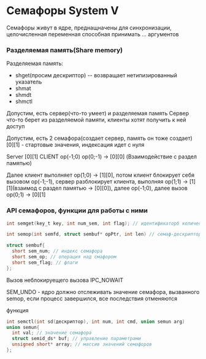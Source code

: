 # Семафоры System V

Семафоры живут в ядре, преднащначены для синхронизации, целочисленная переменная способная принимать $\dots$ аргументов


### Разделяемая память(Share memory)

Разделяемая память:
 - shget(просим дескриптор) -- возвращает нетипизированный указатель
 - shmat
 - shmdt
 - shmctl

 Допустим, есть сервер(что-то умеет) и разделяемая память
 Сервер что-то берет из разделяемой памяти, клиенты хотят получить к ней доступ

 Допустим, есть 2 семафора(создает сервер, память он тоже создает)
 [0][1] - стартовые значения, индексация идет с нуля

 Server   [0][1]   CLIENT
 op(-1;0)  op(0;-1) $\to$ [0][0] (Взаимодействие с раздел памятью)

 Далее клиент выполняет op(1;0) $\to$ [1][0], потом клиент блокирует себя вызовом op(-1;-1), сервер разблокирует клиента, выполняя op(1;1) $\to$ [1][1](взаимод с раздел памятью $\to$ [0][0]), далее op(-1;0), далее вызов op(0;1) $\to$ [0][1]

### API семафоров, функции для работы с ними

```c
int semget(key_t key, int num_sem, int flag); // идентификаторб количество, флаги возвращает дескриптор

int semop(int semfd, struct sembuf* opPtr, int len) // семаф-дескриптор, структура сембаф, длина;

struct sembuf{
  short sem_num; // индекс семафора
  short sem_op; // операция над смафором
  short sem_flag; // флаги
};
```
Вызов неблокируещего вызова
IPC_NOWAIT

SEM_UNDO - ядро должно отслеживать значение семафора, вызванного semop, если процесс завершился, все последствия отменяются

функция
```c
int semctl(int sd(дескриптор), int num, int cmd, union semun arg)
union semun{
  int val; // значение семафора
  struct semid_ds* buf; // управление параметрами
  unsigned short* array; // массив значений семафоров
};
```
